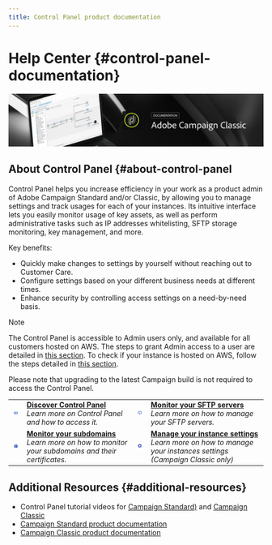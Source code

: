 ```yaml
---
title: Control Panel product documentation
---
```


# Help Center {#control-panel-documentation}

![](assets/banner.jpeg) 

## About Control Panel {#about-control-panel

Control Panel helps you increase efficiency in your work as a product admin of Adobe Campaign Standard and/or Classic, by allowing you to manage settings and track usages for each of your instances. Its intuitive interface lets you easily monitor usage of key assets, as well as perform administrative tasks such as IP addresses whitelisting, SFTP storage monitoring, key management, and more.

Key benefits:

* Quickly make changes to settings by yourself without reaching out to Customer Care.
* Configure settings based on your different business needs at different times.
* Enhance security by controlling access settings on a need-by-need basis.

>[!NOTE]
>The Control Panel is accessible to Admin users only, and available for all customers hosted on AWS. The steps to grant Admin access to a user are detailed in [this section](discover/using/managing-permissions.md). To check if your instance is hosted on AWS, follow the steps detailed in [this section](faq.md).
>
>Please note that upgrading to the latest Campaign build is not required to access the Control Panel.

<table>
<tr>
    <td><a href="discover/using/accessing-control-panel.md"><img alt="conditions" src="assets/discover_icon.svg"/></a></td>
    <td>
        <div><a href="discover/using/accessing-control-panel.md"><strong>Discover Control Panel</strong></a></div>
        <em>Learn more on Control Panel and how to access it.</em>
    </td>
    <td><a href="sftp/using/about-sftp-management.md"><img alt="conditions" src="assets/sftp_icon.svg"/></a></td>
    <td>
        <div><a href="sftp/using/about-sftp-management.md"><strong>Monitor your SFTP servers</strong></a></div>
        <em>Learn more on how to manage your SFTP servers.</em>
    </td>
</tr>
<tr>
    <td><a href="subdomains-certificates/using/about-ssl-certificates.md"><img alt="conditions" src="assets/subdomains_icon.svg"/></a></td>
    <td>
        <div><a href="subdomains-certificates/using/about-ssl-certificates.md"><strong>Monitor your subdomains</strong></a></div>
        <em>Learn more on how to monitor your subdomains and their certificates.</em>
    </td>
    <td><a href="instances-settings/using/instance-details.md"><img alt="conditions" src="assets/instance_settings_icon.svg"/></a></td>
    <td>
        <div><a href="instances-settings/using/instance-details.md"><strong>Manage your instance settings</strong></a></div>
        <em>Learn more on how to manage your instances settings (Campaign Classic only)</em>
    </td>
</tr>
</table>

## Additional Resources {#additional-resources}

* Control Panel tutorial videos for [Campaign Standard)](https://docs.adobe.com/content/help/en/campaign-learn/campaign-standard-tutorials/administrating/control-panel/control-panel-overview.html) and [Campaign Classic](https://docs.adobe.com/content/help/en/campaign-learn/campaign-classic-tutorials/administrating/control-panel-acc/control-panel-overview.html)
* [Campaign Standard product documentation](https://docs.adobe.com/content/help/en/campaign-standard/using/campaign-standard-home.html)
* [Campaign Classic product documentation](https://docs.adobe.com/content/help/en/campaign-classic/using/campaign-classic-home.html)
